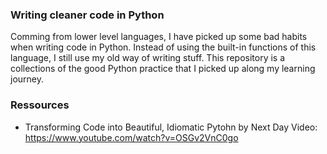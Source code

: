 ### Writing cleaner code in Python
Comming from lower level languages, I have picked up some bad habits when
writing code in Python. Instead of using the built-in functions of this
language, I still use my old way of writing stuff. This repository is
a collections of the good Python practice that I picked up along my learning
journey.

### Ressources
* Transforming Code into Beautiful, Idiomatic Pytohn by Next Day Video: https://www.youtube.com/watch?v=OSGv2VnC0go
